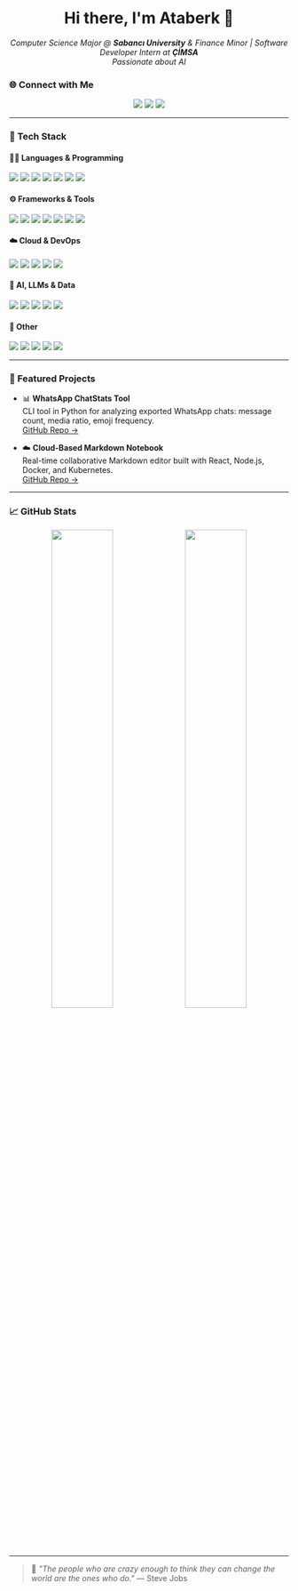<h1 align="center">Hi there, I'm Ataberk 👋</h1>
<p align="center">
  <em>Computer Science Major @ <strong>Sabancı University</strong> & Finance Minor | Software Developer Intern at <strong>ÇİMSA</strong></em><br/>
  <em>Passionate about AI</em>
</p>

### 🌐 Connect with Me

<p align="center">
  <a href="https://www.linkedin.com/in/ataberkcemunal/"><img src="https://img.shields.io/badge/LinkedIn-blue?style=flat&logo=linkedin&logoColor=white"/></a>
  <a href="mailto:unalataberkcem@gmail.com"><img src="https://img.shields.io/badge/Gmail-red?style=flat&logo=gmail&logoColor=white"/></a>
  <a href="https://github.com/ataberkcemunal"><img src="https://img.shields.io/badge/GitHub-black?style=flat&logo=github&logoColor=white"/></a>
</p>

---

### 🔧 Tech Stack

#### 👨‍💻 Languages & Programming
<p align="left">
  <img src="https://img.shields.io/badge/Python-3776AB?style=flat&logo=python&logoColor=white"/>
  <img src="https://img.shields.io/badge/Java-ED8B00?style=flat&logo=java&logoColor=white"/>
  <img src="https://img.shields.io/badge/C++-00599C?style=flat&logo=c%2B%2B&logoColor=white"/>
  <img src="https://img.shields.io/badge/C%23-239120?style=flat&logo=c-sharp&logoColor=white"/>
  <img src="https://img.shields.io/badge/SQL-003B57?style=flat&logo=postgresql&logoColor=white"/>
  <img src="https://img.shields.io/badge/MongoDB-4EA94B?style=flat&logo=mongodb&logoColor=white"/>
  <img src="https://img.shields.io/badge/JavaScript-F7DF1E?style=flat&logo=javascript&logoColor=black"/>
</p>

#### ⚙️ Frameworks & Tools
<p align="left">
  <img src="https://img.shields.io/badge/React-61DAFB?style=flat&logo=react&logoColor=black"/>
  <img src="https://img.shields.io/badge/Node.js-339933?style=flat&logo=nodedotjs&logoColor=white"/>
  <img src="https://img.shields.io/badge/Express-000000?style=flat&logo=express&logoColor=white"/>
  <img src="https://img.shields.io/badge/Android%20Studio-3DDC84?style=flat&logo=androidstudio&logoColor=white"/>
  <img src="https://img.shields.io/badge/XAMPP-FB7A24?style=flat&logo=xampp&logoColor=white"/>
  <img src="https://img.shields.io/badge/VirtualBox-183A61?style=flat&logo=virtualbox&logoColor=white"/>
  <img src="https://img.shields.io/badge/PICSimLab-00599C?style=flat&logo=codeforces&logoColor=white"/>
</p>

#### ☁️ Cloud & DevOps
<p align="left">
  <img src="https://img.shields.io/badge/Azure-0078D4?style=flat&logo=microsoftazure&logoColor=white"/>
  <img src="https://img.shields.io/badge/Google%20Cloud-4285F4?style=flat&logo=googlecloud&logoColor=white"/>
  <img src="https://img.shields.io/badge/Oracle%20Cloud-F80000?style=flat&logo=oracle&logoColor=white"/>
  <img src="https://img.shields.io/badge/Docker-2496ED?style=flat&logo=docker&logoColor=white"/>
  <img src="https://img.shields.io/badge/Kubernetes-326CE5?style=flat&logo=kubernetes&logoColor=white"/>
</p>

#### 🤖 AI, LLMs & Data
<p align="left">
  <img src="https://img.shields.io/badge/LangGraph-4B32C3?style=flat&logo=apacheairflow&logoColor=white"/>
  <img src="https://img.shields.io/badge/LangChain-000000?style=flat&logo=langchain&logoColor=white"/>
  <img src="https://img.shields.io/badge/Ollama-000000?style=flat&logo=ai&logoColor=white"/>
  <img src="https://img.shields.io/badge/Pydantic-0E76A8?style=flat&logo=json&logoColor=white"/>
  <img src="https://img.shields.io/badge/YOLOv7-FF004F?style=flat&logo=opencv&logoColor=white"/>
</p>

#### 🧾 Other
<p align="left">
  <img src="https://img.shields.io/badge/Microsoft%20Office-D83B01?style=flat&logo=microsoftoffice&logoColor=white"/>
  <img src="https://img.shields.io/badge/Adobe%20Illustrator-FF9A00?style=flat&logo=adobeillustrator&logoColor=white"/>
  <img src="https://img.shields.io/badge/JIRA-0052CC?style=flat&logo=jira&logoColor=white"/>
  <img src="https://img.shields.io/badge/Confluence-172B4D?style=flat&logo=confluence&logoColor=white"/>
  <img src="https://img.shields.io/badge/Git-F05032?style=flat&logo=git&logoColor=white"/>
</p>

---

### 🧠 Featured Projects

- 📊 **WhatsApp ChatStats Tool**  
  CLI tool in Python for analyzing exported WhatsApp chats: message count, media ratio, emoji frequency.  
  [GitHub Repo →](https://github.com/ataberkcemunal/ChatStatsForWhatsApp)

- ☁️ **Cloud-Based Markdown Notebook**  
  Real-time collaborative Markdown editor built with React, Node.js, Docker, and Kubernetes.  
  [GitHub Repo →](https://github.com/ataberkcemunal/CloudComputingProject)

---

### 📈 GitHub Stats

<p align="center">
  <img src="https://github-readme-stats.vercel.app/api?username=ataberkcemunal&show_icons=true&theme=radical" width="47%"/>
  <img src="https://github-readme-stats.vercel.app/api/top-langs/?username=ataberkcemunal&layout=compact&theme=radical" width="47%"/>
</p>

---

> 📌 *"The people who are crazy enough to think they can change the world are the ones who do."* — Steve Jobs
